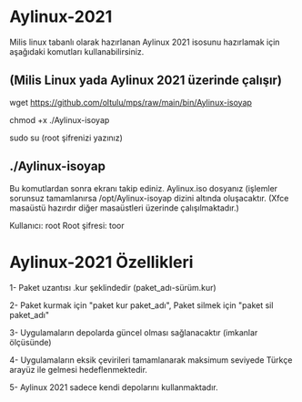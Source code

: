 # Aylinux-2021
Milis linux tabanlı olarak hazırlanan Aylinux 2021 isosunu hazırlamak için aşağıdaki komutları kullanabilirsiniz.

(Milis Linux yada Aylinux 2021 üzerinde çalışır)
------------------------------------------------------------------------
wget https://github.com/oltulu/mps/raw/main/bin/Aylinux-isoyap

chmod +x ./Aylinux-isoyap

sudo su
(root şifrenizi yazınız)

./Aylinux-isoyap
-------------------------------------------------------------------------
Bu komutlardan sonra ekranı takip ediniz. Aylinux.iso dosyanız (işlemler sorunsuz tamamlanırsa /opt/Aylinux-isoyap dizini altında oluşacaktır.
(Xfce masaüstü hazırdır diğer masaüstleri üzerinde çalışılmaktadır.)

Kullanıcı: root
Root şifresi: toor

# Aylinux-2021 Özellikleri

1- Paket uzantısı .kur şeklindedir (paket_adı-sürüm.kur)

2- Paket kurmak için "paket kur paket_adı", Paket silmek için "paket sil paket_adı"

3- Uygulamaların depolarda güncel olması sağlanacaktır (imkanlar ölçüsünde)

4- Uygulamaların eksik çevirileri tamamlanarak maksimum seviyede Türkçe arayüz ile gelmesi hedeflenmektedir.

5- Aylinux 2021 sadece kendi depolarını kullanmaktadır.

